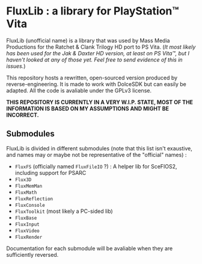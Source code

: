 # FluxLib : a library for PlayStation™️ Vita

FluxLib (unofficial name) is a library that was used by Mass Media Productions for the Ratchet & Clank Trilogy HD port to PS Vita.
(*It most likely has been used for the Jak & Daxter HD version, at least on PS Vita™️, but I haven't looked at any of those yet. Feel free to send evidence of this in issues.*)

This repository hosts a rewritten, open-sourced version produced by reverse-engineering.
It is made to work with DolceSDK but can easily be adapted.
All the code is avaliable under the GPLv3 license.

**THIS REPOSITORY IS CURRENTLY IN A VERY W.I.P. STATE, MOST OF THE INFORMATION IS BASED ON MY ASSUMPTIONS AND MIGHT BE INCORRECT.**

## Submodules
FluxLib is divided in different submodules (note that this list isn't exaustive, and names may or maybe not be representative of the "official" names) :
* `FluxFS` (officially named `FluxFileIO` ?) : A helper lib for SceFIOS2, including support for PSARC
* `Flux3D`
* `FluxMemMan`
* `FluxMath`
* `FluxReflection`
* `FluxConsole`
* `FluxToolkit` (most likely a PC-sided lib)
* `FluxBase`
* `FluxInput`
* `FluxVideo`
* `FluxRender`

Documentation for each submodule will be avaliable when they are sufficiently reversed.
